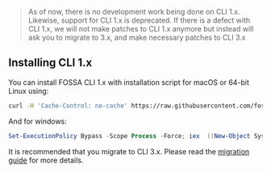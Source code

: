 > As of now, there is no development work being done on CLI 1.x. Likewise, support for CLI 1.x is deprecated. If there is a defect with CLI 1.x, we will not make patches to CLI 1.x anymore but instead will ask you to migrate to 3.x, and make necessary patches to CLI 3.x

## Installing CLI 1.x

You can install FOSSA CLI 1.x with installation script for macOS or 64-bit Linux using:

```bash
curl -H 'Cache-Control: no-cache' https://raw.githubusercontent.com/fossas/fossa-cli/master/install-v1.sh | bash
```

And for windows:

```powershell
Set-ExecutionPolicy Bypass -Scope Process -Force; iex  ((New-Object System.Net.WebClient).DownloadString('https://raw.githubusercontent.com/fossas/fossa-cli/master/install-v1.ps1'))
```

It is recommended that you migrate to CLI 3.x. Please read the [migration guide](./differences-from-v1.md) for more details.